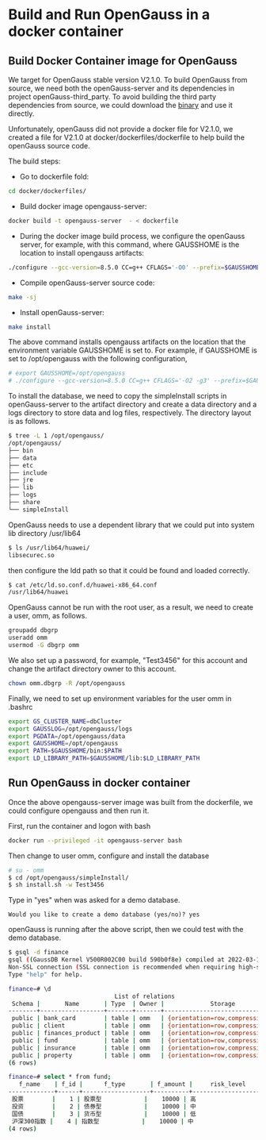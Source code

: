 # Build and Run OpenGauss in a docker container

## Build Docker Container image for OpenGauss

We target for OpenGauss stable version V2.1.0. To build OpenGauss from source, we need both the openGauss-server and its dependencies in project openGauss-third_party. To avoid building the third party dependencies from source, we could download the [binary](https://opengauss.obs.cn-south-1.myhuaweicloud.com/2.1.0/openGauss-third_party_binarylibs.tar.gz) and use it directly.

Unfortunately, openGauss did not provide a docker file for V2.1.0, we created a file for V2.1.0 at docker/dockerfiles/dockerfile to help build the openGauss source code.

The build steps:
- Go to dockerfile fold:
```bash
cd docker/dockerfiles/
```
- Build docker image opengauss-server:
```bash
docker build -t opengauss-server  - < dockerfile
```
- During the docker image build process, we configure the openGauss server, for example, with this command, where GAUSSHOME is the location to install opengauss artifacts:
```bash
./configure --gcc-version=8.5.0 CC=g++ CFLAGS='-O0' --prefix=$GAUSSHOME --3rd=/tmp/openGauss-third_party_binarylibs
```
- Compile openGauss-server source code:
```bash
make -sj
```
- Install openGauss-server:
```bash
make install
```
The above command installs opengauss artifacts on the location that the environment variable GAUSSHOME is set to.
For example, if GAUSSHOME is set to /opt/opengauss with the following configuration,

```bash
# export GAUSSHOME=/opt/opengauss
# ./configure --gcc-version=8.5.0 CC=g++ CFLAGS='-O2 -g3' --prefix=$GAUSSHOME --3rd=/tmp/openGauss-third_party_binarylibs --enable-thread-safety --without-readline --without-zlib
```
To install the database, we need to copy the simpleInstall scripts in openGauss-server to the artifact directory and create a data directory and a logs directory to store data and log files, respectively. The directory layout is as follows.

```bash
$ tree -L 1 /opt/opengauss/
/opt/opengauss/
├── bin
├── data
├── etc
├── include
├── jre
├── lib
├── logs
├── share
└── simpleInstall
```

OpenGauss needs to use a dependent library that we could put into system lib directory /usr/lib64

```bash
$ ls /usr/lib64/huawei/
libsecurec.so
```

then configure the ldd path so that it could be found and loaded correctly.

```bash
$ cat /etc/ld.so.conf.d/huawei-x86_64.conf
/usr/lib64/huawei
```

OpenGauss cannot be run with the root user, as a result, we need to create a user, omm, as follows.

```bash
groupadd dbgrp
useradd omm
usermod -G dbgrp omm
```

We also set up a password, for example, "Test3456" for this account and change the artifact directory owner to this account.

```bash
chown omm.dbgrp -R /opt/opengauss
```
Finally, we need to set up environment variables for the user omm in .bashrc

```bash
export GS_CLUSTER_NAME=dbCluster
export GAUSSLOG=/opt/opengauss/logs
export PGDATA=/opt/opengauss/data
export GAUSSHOME=/opt/opengauss
export PATH=$GAUSSHOME/bin:$PATH
export LD_LIBRARY_PATH=$GAUSSHOME/lib:$LD_LIBRARY_PATH
```
## Run OpenGauss in docker container

Once the above opengauss-server image was built from the dockerfile, we could configure opengauss and then run it.

First, run the container and logon with bash
```bash
docker run --privileged -it opengauss-server bash
```

Then change to user omm, configure and install the database

```bash
# su - omm
$ cd /opt/opengauss/simpleInstall/
$ sh install.sh -w Test3456
```
Type in "yes" when was asked for a demo database.

```
Would you like to create a demo database (yes/no)? yes
```

openGauss is running after the above script, then we could test with the demo database.

```bash
$ gsql -d finance
gsql ((GaussDB Kernel V500R002C00 build 590b0f8e) compiled at 2022-03-11 18:54:26 commit 0 last mr  )
Non-SSL connection (SSL connection is recommended when requiring high-security)
Type "help" for help.

finance=# \d
                              List of relations
 Schema |       Name       | Type  | Owner |             Storage
--------+------------------+-------+-------+----------------------------------
 public | bank_card        | table | omm   | {orientation=row,compression=no}
 public | client           | table | omm   | {orientation=row,compression=no}
 public | finances_product | table | omm   | {orientation=row,compression=no}
 public | fund             | table | omm   | {orientation=row,compression=no}
 public | insurance        | table | omm   | {orientation=row,compression=no}
 public | property         | table | omm   | {orientation=row,compression=no}
(6 rows)

finance=# select * from fund;
   f_name    | f_id |      f_type       | f_amount |     risk_level      | f_manager
-------------+------+-------------------+----------+---------------------+-----------
 股票        |    1 | 股票型            |    10000 | 高                  |         1
 投资        |    2 | 债券型            |    10000 | 中                  |         2
 国债        |    3 | 货币型            |    10000 | 低                  |         3
 沪深300指数 |    4 | 指数型            |    10000 | 中                  |         4
(4 rows)
```

